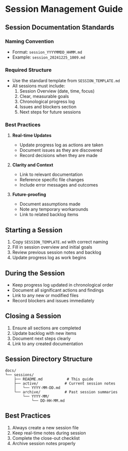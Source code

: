 # Session Management Guide

## Session Documentation Standards

### Naming Convention
- Format: `session_YYYYMMDD_HHMM.md`
- Example: `session_20241225_1009.md`

### Required Structure
- Use the standard template from `SESSION_TEMPLATE.md`
- All sessions must include:
  1. Session Overview (date, time, focus)
  2. Clear, measurable goals
  3. Chronological progress log
  4. Issues and blockers section
  5. Next steps for future sessions

### Best Practices
1. **Real-time Updates**
   - Update progress log as actions are taken
   - Document issues as they are discovered
   - Record decisions when they are made

2. **Clarity and Context**
   - Link to relevant documentation
   - Reference specific file changes
   - Include error messages and outcomes

3. **Future-proofing**
   - Document assumptions made
   - Note any temporary workarounds
   - Link to related backlog items

## Starting a Session
1. Copy `SESSION_TEMPLATE.md` with correct naming
2. Fill in session overview and initial goals
3. Review previous session notes and backlog
4. Update progress log as work begins

## During the Session
- Keep progress log updated in chronological order
- Document all significant actions and findings
- Link to any new or modified files
- Record blockers and issues immediately

## Closing a Session
1. Ensure all sections are completed
2. Update backlog with new items
3. Document next steps clearly
4. Link to any created documentation

## Session Directory Structure
```
docs/
└── sessions/
    ├── README.md           # This guide
    ├── active/            # Current session notes
    │   └── YYYY-MM-DD.md
    └── archive/           # Past session summaries
        └── YYYY-MM/
            └── DD-HH-MM.md
```

## Best Practices
1. Always create a new session file
2. Keep real-time notes during session
3. Complete the close-out checklist
4. Archive session notes properly
